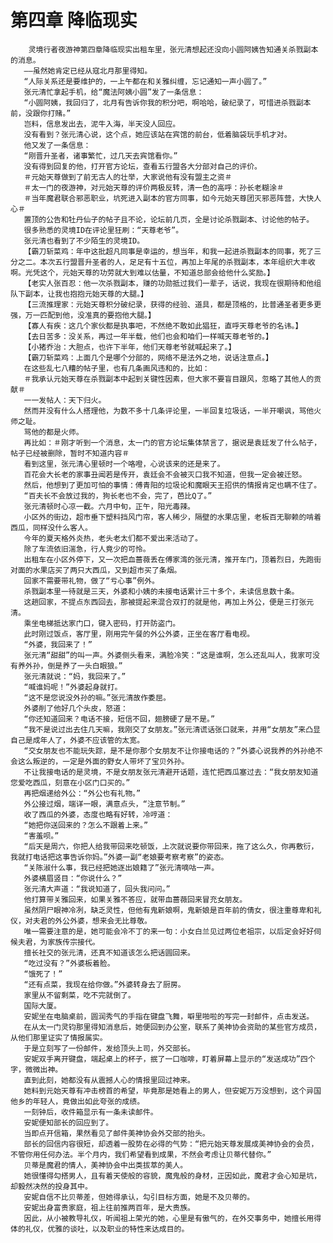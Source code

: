 # 第四章 降临现实
        灵境行者夜游神第四章降临现实出租车里，张元清想起还没向小圆阿姨告知通关杀戮副本的消息。
       ——虽然她肯定已经从寇北月那里得知。
       “人际关系还是要维护的，一上午都在和关雅纠缠，忘记通知一声小圆了。”
       张元清忙拿起手机，给“魔法阿姨小圆”发了一条信息：
       “小圆阿姨，我回归了，北月有告诉你我的积分吧，啊哈哈，破纪录了，可惜进杀戮副本前，没跟你打赌。”
       岂料，信息发出去，泥牛入海，半天没人回应。
       没有看到？张元清心说，这个点，她应该站在宾馆的前台，低着脑袋玩手机才对。
       他又发了一条信息：
       “刚晋升圣者，诸事繁忙，过几天去宾馆看你。”
       没有得到回复的他，打开官方论坛，查看五行盟各大分部对自己的评价。
       ＃元始天尊做到了前无古人的壮举，大家说他有没有盟主之资＃
       ＃太一门的夜游神，对元始天尊的评价两极反转，清一色的高呼：孙长老糊涂＃
       ＃当年魔君联合邪恶职业，坑死进入副本的官方同事，如今元始天尊团灭邪恶阵营，大快人心＃
       置顶的公告和牡丹仙子的帖子且不论，论坛前几页，全是讨论杀戮副本、讨论他的帖子。
       很多熟悉的灵境ID在评论里狂刷：“天尊老爷”。
       张元清也看到了不少陌生的灵境ID。
       【霸刀斩菜鸡：年中这批超凡同事是幸运的，想当年，和我一起进杀戮副本的同事，死了三分之二。本次五行盟晋升圣者的人，足足有十五位，再加上年尾的杀戮副本，本年组织大丰收啊。光凭这个，元始天尊的功劳就大到难以估量，不知道总部会给他什么奖励。】
       【老实人张百忍：他一次杀戮副本，赚的功勋抵过我们一辈子，话说，我现在很期待和他组队下副本，让我也抱抱元始天尊的大腿。】
       【三流推理家：元始天尊积分破纪录，获得的经验、道具，都是顶格的，比普通圣者更多更强，万一匹配到他，没准真的要抱他大腿。】
       【寡人有疾：这几个家伙都是执事吧，不然绝不敢如此猖狂，直呼天尊老爷的名讳。】
       【去日苦多：没关系，再过一年半载，他们也会和咱们一样喊天尊老爷的。】
       【小猪乔治：大胆点，也许下半年，他们天尊老爷就喊起来了。】
       【霸刀斩菜鸡：上面几个是哪个分部的，网络不是法外之地，说话注意点。】
       在这些乱七八糟的帖子里，也有几条画风违和的，比如：
       ＃我承认元始天尊在杀戮副本中起到关键性因素，但大家不要盲目跟风，忽略了其他人的贡献＃
       一一发帖人：天下归火。
       然而并没有什么人搭理他，为数不多十几条评论里，一半回复垃圾话，一半开嘲讽，骂他火师之耻。
       骂他的都是火师。
       再比如：＃刚才听到一个消息，太一门的官方论坛集体禁言了，据说是袁廷发了什么帖子，帖子已经被删除，暂时不知道内容＃
       看到这里，张元清心里顿时一个咯噔，心说该来的还是来了。
       百花会大长老的家事丑闻若是传开，袁廷会不会被灭口我不知道，但我一定会被迁怒。
       然后，他想到了更加可怕的事情：傅青阳的垃圾论和魔眼天王招供的情报肯定也瞒不住了。
       “百夫长不会放过我的，狗长老也不会，完了，芭比Q了。”
       张元清顿时心凉一截。六月中旬，正午，阳光毒辣。
       小区外的街边，超市垂下塑料挡风门帘，客人稀少，隔壁的水果店里，老板百无聊赖的啃着西瓜，同样没什么客人。
       今年的夏天格外炎热，老头老太们都不爱出来活动了。
       除了车流依旧湍急，行人竟少的可怜。
       出租车在小区外停下，又一次把血蔷薇丢在傅家湾的张元清，推开车门，顶着烈日，先跑街对面的水果店买了两只大西瓜，又到超市买了条烟。
       回家不需要带礼物，做了“亏心事”例外。
       杀戮副本里一待就是三天，外婆和小姨的未接电话累计三十多个，未读信息数十条。
       这趟回家，不提点东西回去，那被提起来混合双打的就是他，再加上外公，便是三打张元清。
       乘坐电梯抵达家门口，键入密码，打开防盗门。
       此时刚过饭点，客厅里，刚用完午餐的外公外婆，正坐在客厅看电视。
       “外婆，我回来了！”
       张元清“甜甜”的叫一声。外婆侧头看来，满脸冷笑：“这是谁啊，怎么还乱叫人，我家可没有养外孙，倒是养了一头白眼狼。”
       张元清就说：“妈，我回来了。”
       “喊谁妈呢！”外婆起身就打。
       “这不是您说没外孙的嘛。”张元清故作委屈。
       外婆削了他好几个头皮，怒道：
       “你还知道回来？电话不接，短信不回，翅膀硬了是不是。”
       “我不是说过出去住几天嘛，我刚交了女朋友。”张元清谎话张口就来，并用“女朋友”来凸显自己是成年人了，外婆不应该管的太宽。
       “交女朋友也不能玩失踪，是不是你那个女朋友不让你接电话的？”外婆心说我养的外孙绝不会这么叛逆的，一定是外面的野女人带坏了宝贝外孙。
       不让我接电话的是灵境，不是女朋友张元清避开话题，连忙把西瓜塞过去：“我女朋友知道您爱吃西瓜，刻意在小区门口买的。”
       再把烟递给外公：“外公也有礼物。”
       外公接过烟，端详一眼，满意点头，“注意节制。”
       收了西瓜的外婆，态度也略有好转，冷哼道：
       “她把你送回来的？怎么不跟着上来。”
       “害羞呗。”
       “后天是周六，你把人给我带回来吃顿饭，上次就说要你带回来，拖了这么久，你再敷衍，我就打电话把这事告诉你妈。”外婆一副“老娘要考察考察”的姿态。
       “关陈淑什么事，我已经把她逐出娘籍了”张元清嘀咕一声。
       外婆横眉竖目：“你说什么？”
       张元清大声道：“我说知道了，回头我问问。”
       他打算带关雅回来，如果关雅不答应，就带血蔷薇回来冒充女朋友。
       虽然阴尸眼神冷冽，缺乏灵性，但他有鬼新娘啊，鬼新娘是百年前的倩女，很注重尊卑和礼仪，对夫君的外公外婆，想来会无比尊敬。
       唯一需要注意的是，她可能会冷不丁的来一句：小女白兰见过两位老祖宗，以后定会好好伺候夫君，为家族传宗接代。
       擅长社交的张元清，还真不知道该怎么把话圆回来。
       “吃过没有？”外婆板着脸。
       “饿死了！”
       “还有点菜，我现在给你做。”外婆转身去了厨房。
       家里从不留剩菜，吃不完就倒了。
       国际大厦。
       安妮坐在电脑桌前，圆润秀气的手指在键盘飞舞，噼里啪啦的写完一封邮件，点击发送。
       在从太一门灵钧那里得知消息后，她便回到办公室，联系了美神协会资助的某些官方成员，从他们那里证实了情报属实。
       于是立刻写了一份邮件，发给顶头上司，外交部长。
       安妮双手离开键盘，端起桌上的杯子，抿了一口咖啡，盯着屏幕上显示的“发送成功”四个字，微微出神。
       直到此刻，她都没有从震撼人心的情报里回过神来。
       她料到元始天尊有冲击榜首的希望，毕竟那是她看上的男人，但安妮万万没想到，这个异国他乡的年轻人，竟做出如此夸张的成绩。
       一刻钟后，收件箱显示有一条未读邮件。
       安妮便知部长的回应到了。
       当即点开信箱，果然看见了邮件美神协会外交部的抬头。
       部长的回信内容很短，却透着一股势在必得的气势：“把元始天尊发展成美神协会的会员，不管你用任何办法。半个月内，我们希望看到成果，不然会考虑让贝蒂代替你。”
       贝蒂是魔君的情人，美神协会中出类拔萃的美人。
       她很懂得勾搭男人，且有着天使般的容貌，魔鬼般的身材，正因如此，魔君才会心知是坑，却毅然决然的投身其中。
       安妮自信不比贝蒂差，但她得承认，勾引目标方面，她是不及贝蒂的。
       安妮出身富贵家庭，祖上往前推两百年，是大贵族。
       因此，从小被教导礼仪，听闻祖上荣光的她，心里是有傲气的，在外交事务中，她擅长用得体的礼仪，优雅的谈吐，以及职业的特性来达成目的。